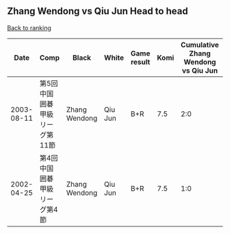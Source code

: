 ## Zhang Wendong vs Qiu Jun Head to head

[Back to ranking](../../index.md)




| **Date** | **Comp** | **Black** | **White** | **Game result** | **Komi** | **Cumulative Zhang Wendong vs Qiu Jun** | **Zhang Wendong streak** | **Qiu Jun streak** | 
| --- | --- | --- | --- | --- | --- | --- | --- | --- |
| 2003-08-11 | 第5回中国囲碁甲級リーグ第11節 | Zhang Wendong | Qiu Jun | B+R | 7.5 | 2:0 | 2 | 0 | 
| 2002-04-25 | 第4回中国囲碁甲級リーグ第4節 | Zhang Wendong | Qiu Jun | B+R | 7.5 | 1:0 | 1 | 0 |




